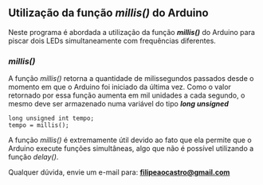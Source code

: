 ﻿## Utilização da função *millis()* do Arduino

   Neste programa é abordada a utilização da função ***millis()*** do Arduino para piscar dois LEDs simultaneamente com frequências diferentes.

### *millis()*

   A função *millis()* retorna a quantidade de milissegundos passados desde o momento em que o Arduino foi iniciado da última vez.
   Como o valor retornado por essa função aumenta em mil unidades a cada segundo, o mesmo deve ser armazenado numa variável do tipo ***long unsigned***

```
long unsigned int tempo; 
tempo = millis();
```

   A função *millis()* é extremamente útil devido ao fato que ela permite que o Arduino execute funções simultâneas, algo que não é possível utilizando a função *delay()*.


Qualquer dúvida, envie um e-mail para: **filipeaocastro@gmail.com**
  

